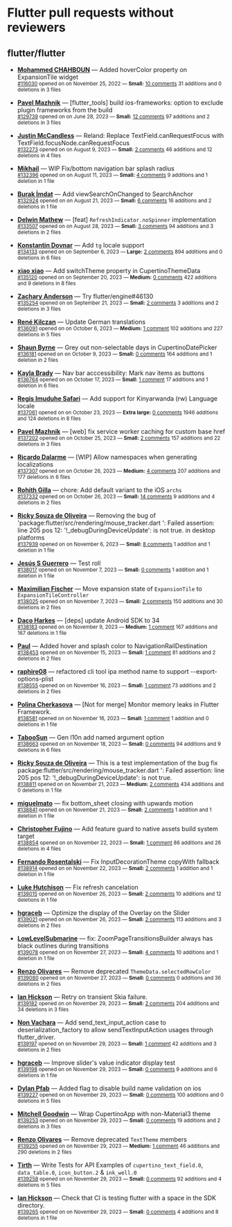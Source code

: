 # Flutter pull requests without reviewers

## flutter/flutter

* **[Mohammed  CHAHBOUN](https://github.com/M97Chahboun)** &mdash; Added hoverColor property on ExpansionTile widget<br />
    <sub>[#116030](https://github.com/flutter/flutter/pull/116030) opened on on November 25, 2022 &mdash; **Small:** [10 comments](https://github.com/flutter/flutter/pull/116030) 31 additions and 0 deletions in 3 files</sub><br />

* **[Pavel Mazhnik](https://github.com/p-mazhnik)** &mdash; [flutter_tools] build ios-frameworks: option to exclude plugin frameworks from the build<br />
    <sub>[#129739](https://github.com/flutter/flutter/pull/129739) opened on on June 28, 2023 &mdash; **Small:** [12 comments](https://github.com/flutter/flutter/pull/129739) 97 additions and 2 deletions in 3 files</sub><br />

* **[Justin McCandless](https://github.com/justinmc)** &mdash; Reland: Replace TextField.canRequestFocus with TextField.focusNode.canRequestFocus<br />
    <sub>[#132273](https://github.com/flutter/flutter/pull/132273) opened on on August 9, 2023 &mdash; **Small:** [2 comments](https://github.com/flutter/flutter/pull/132273) 46 additions and 12 deletions in 4 files</sub><br />

* **[Mikhail](https://github.com/mishapark)** &mdash; WIP Fix/bottom navigation bar splash radius<br />
    <sub>[#132396](https://github.com/flutter/flutter/pull/132396) opened on on August 11, 2023 &mdash; **Small:** [4 comments](https://github.com/flutter/flutter/pull/132396) 9 additions and 1 deletion in 1 file</sub><br />

* **[Burak İmdat](https://github.com/burakJs)** &mdash; Add viewSearchOnChanged to SearchAnchor<br />
    <sub>[#132924](https://github.com/flutter/flutter/pull/132924) opened on on August 21, 2023 &mdash; **Small:** [6 comments](https://github.com/flutter/flutter/pull/132924) 16 additions and 2 deletions in 1 file</sub><br />

* **[Delwin Mathew](https://github.com/opxdelwin)** &mdash; [feat] `RefreshIndicator.noSpinner` implementation<br />
    <sub>[#133507](https://github.com/flutter/flutter/pull/133507) opened on on August 28, 2023 &mdash; **Small:** [3 comments](https://github.com/flutter/flutter/pull/133507) 94 additions and 3 deletions in 2 files</sub><br />

* **[Konstantin Dovnar](https://github.com/Vorkytaka)** &mdash; Add `tg` locale support<br />
    <sub>[#134133](https://github.com/flutter/flutter/pull/134133) opened on on September 6, 2023 &mdash; **Large:** [2 comments](https://github.com/flutter/flutter/pull/134133) 894 additions and 0 deletions in 6 files</sub><br />

* **[xiao xiao](https://github.com/xiaoxiaowesley)** &mdash; Add switchTheme property in CupertinoThemeData <br />
    <sub>[#135120](https://github.com/flutter/flutter/pull/135120) opened on on September 20, 2023 &mdash; **Medium:** [0 comments](https://github.com/flutter/flutter/pull/135120) 422 additions and 9 deletions in 8 files</sub><br />

* **[Zachary Anderson](https://github.com/zanderso)** &mdash; Try flutter/engine#46130<br />
    <sub>[#135254](https://github.com/flutter/flutter/pull/135254) opened on on September 21, 2023 &mdash; **Small:** [2 comments](https://github.com/flutter/flutter/pull/135254) 3 additions and 2 deletions in 3 files</sub><br />

* **[René Kilczan](https://github.com/rekire)** &mdash; Update German translations<br />
    <sub>[#136091](https://github.com/flutter/flutter/pull/136091) opened on on October 6, 2023 &mdash; **Medium:** [1 comment](https://github.com/flutter/flutter/pull/136091) 102 additions and 227 deletions in 5 files</sub><br />

* **[Shaun Byrne](https://github.com/ShaunByrne-UniSA)** &mdash; Grey out non-selectable days in CupertinoDatePicker<br />
    <sub>[#136181](https://github.com/flutter/flutter/pull/136181) opened on on October 9, 2023 &mdash; **Small:** [0 comments](https://github.com/flutter/flutter/pull/136181) 164 additions and 1 deletion in 2 files</sub><br />

* **[Kayla Brady](https://github.com/KaylaBrady)** &mdash; Nav bar acccessibility: Mark nav items as buttons<br />
    <sub>[#136764](https://github.com/flutter/flutter/pull/136764) opened on on October 17, 2023 &mdash; **Small:** [1 comment](https://github.com/flutter/flutter/pull/136764) 17 additions and 1 deletion in 6 files</sub><br />

* **[Regis Imuduhe Safari](https://github.com/RegisSaffi)** &mdash; Add support for Kinyarwanda (rw) Language locale<br />
    <sub>[#137061](https://github.com/flutter/flutter/pull/137061) opened on on October 23, 2023 &mdash; **Extra large:** [0 comments](https://github.com/flutter/flutter/pull/137061) 1946 additions and 124 deletions in 8 files</sub><br />

* **[Pavel Mazhnik](https://github.com/p-mazhnik)** &mdash; [web] fix service worker caching for custom base href<br />
    <sub>[#137202](https://github.com/flutter/flutter/pull/137202) opened on on October 25, 2023 &mdash; **Small:** [2 comments](https://github.com/flutter/flutter/pull/137202) 157 additions and 22 deletions in 3 files</sub><br />

* **[Ricardo Dalarme](https://github.com/ricardodalarme)** &mdash; [WIP] Allow namespaces when generating localizations<br />
    <sub>[#137307](https://github.com/flutter/flutter/pull/137307) opened on on October 26, 2023 &mdash; **Medium:** [4 comments](https://github.com/flutter/flutter/pull/137307) 207 additions and 177 deletions in 6 files</sub><br />

* **[Rohith Gilla](https://github.com/Rohithgilla12)** &mdash; chore: Add default variant to the iOS `archs`<br />
    <sub>[#137332](https://github.com/flutter/flutter/pull/137332) opened on on October 26, 2023 &mdash; **Small:** [14 comments](https://github.com/flutter/flutter/pull/137332) 9 additions and 4 deletions in 2 files</sub><br />

* **[Ricky Souza de Oliveira](https://github.com/HeroRickyGAMES)** &mdash; Removing the bug of 'package:flutter/src/rendering/mouse_tracker.dart ': Failed assertion: line 205 pos 12: '!_debugDuringDeviceUpdate': is not true. in desktop platforms<br />
    <sub>[#137939](https://github.com/flutter/flutter/pull/137939) opened on on November 6, 2023 &mdash; **Small:** [8 comments](https://github.com/flutter/flutter/pull/137939) 1 addition and 1 deletion in 1 file</sub><br />

* **[Jesús S Guerrero](https://github.com/Jasguerrero)** &mdash; Test roll<br />
    <sub>[#138017](https://github.com/flutter/flutter/pull/138017) opened on on November 7, 2023 &mdash; **Small:** [0 comments](https://github.com/flutter/flutter/pull/138017) 1 addition and 1 deletion in 1 file</sub><br />

* **[Maximilian Fischer](https://github.com/fischerscode)** &mdash; Move expansion state of `ExpansionTile` to `ExpansionTileController`<br />
    <sub>[#138025](https://github.com/flutter/flutter/pull/138025) opened on on November 7, 2023 &mdash; **Small:** [2 comments](https://github.com/flutter/flutter/pull/138025) 150 additions and 30 deletions in 2 files</sub><br />

* **[Daco Harkes](https://github.com/dcharkes)** &mdash; [deps] update Android SDK to 34<br />
    <sub>[#138183](https://github.com/flutter/flutter/pull/138183) opened on on November 9, 2023 &mdash; **Medium:** [1 comment](https://github.com/flutter/flutter/pull/138183) 167 additions and 167 deletions in 1 file</sub><br />

* **[Paul](https://github.com/PAException)** &mdash; Added hover and splash color to NavigationRailDestination<br />
    <sub>[#138453](https://github.com/flutter/flutter/pull/138453) opened on on November 15, 2023 &mdash; **Small:** [1 comment](https://github.com/flutter/flutter/pull/138453) 81 additions and 2 deletions in 2 files</sub><br />

* **[raphire08](https://github.com/raphire08)** &mdash; refactored cli tool ipa method name to support --export-options-plist<br />
    <sub>[#138555](https://github.com/flutter/flutter/pull/138555) opened on on November 16, 2023 &mdash; **Small:** [1 comment](https://github.com/flutter/flutter/pull/138555) 73 additions and 2 deletions in 2 files</sub><br />

* **[Polina Cherkasova](https://github.com/polina-c)** &mdash; [Not for merge] Monitor memory leaks in Flutter Framework.<br />
    <sub>[#138581](https://github.com/flutter/flutter/pull/138581) opened on on November 16, 2023 &mdash; **Small:** [1 comment](https://github.com/flutter/flutter/pull/138581) 1 addition and 0 deletions in 1 file</sub><br />

* **[TabooSun](https://github.com/TabooSun)** &mdash; Gen l10n add named argument option<br />
    <sub>[#138663](https://github.com/flutter/flutter/pull/138663) opened on on November 18, 2023 &mdash; **Small:** [0 comments](https://github.com/flutter/flutter/pull/138663) 94 additions and 9 deletions in 6 files</sub><br />

* **[Ricky Souza de Oliveira](https://github.com/HeroRickyGAMES)** &mdash; This is a test implementation of the bug fix package:flutter/src/rendering/mouse_tracker.dart ': Failed assertion: line 205 pos 12: '!_debugDuringDeviceUpdate': is not true.<br />
    <sub>[#138811](https://github.com/flutter/flutter/pull/138811) opened on on November 21, 2023 &mdash; **Medium:** [2 comments](https://github.com/flutter/flutter/pull/138811) 434 additions and 0 deletions in 1 file</sub><br />

* **[miguelmato](https://github.com/miguelmato)** &mdash; fix bottom_sheet closing with upwards motion<br />
    <sub>[#138841](https://github.com/flutter/flutter/pull/138841) opened on on November 21, 2023 &mdash; **Small:** [2 comments](https://github.com/flutter/flutter/pull/138841) 1 addition and 1 deletion in 1 file</sub><br />

* **[Christopher Fujino](https://github.com/christopherfujino)** &mdash; Add feature guard to native assets build system target<br />
    <sub>[#138854](https://github.com/flutter/flutter/pull/138854) opened on on November 22, 2023 &mdash; **Small:** [1 comment](https://github.com/flutter/flutter/pull/138854) 86 additions and 26 deletions in 4 files</sub><br />

* **[Fernando Rosentalski](https://github.com/talski)** &mdash; Fix InputDecorationTheme copyWith fallback<br />
    <sub>[#138914](https://github.com/flutter/flutter/pull/138914) opened on on November 22, 2023 &mdash; **Small:** [2 comments](https://github.com/flutter/flutter/pull/138914) 1 addition and 1 deletion in 1 file</sub><br />

* **[Luke Hutchison](https://github.com/lukehutch)** &mdash; Fix refresh cancelation<br />
    <sub>[#139015](https://github.com/flutter/flutter/pull/139015) opened on on November 26, 2023 &mdash; **Small:** [2 comments](https://github.com/flutter/flutter/pull/139015) 10 additions and 12 deletions in 1 file</sub><br />

* **[hgraceb](https://github.com/hgraceb)** &mdash; Optimize the display of the Overlay on the Slider<br />
    <sub>[#139021](https://github.com/flutter/flutter/pull/139021) opened on on November 26, 2023 &mdash; **Small:** [2 comments](https://github.com/flutter/flutter/pull/139021) 113 additions and 3 deletions in 2 files</sub><br />

* **[LowLevelSubmarine](https://github.com/LowLevelSubmarine)** &mdash; fix: ZoomPageTransitionsBuilder always has black outlines during transitions<br />
    <sub>[#139078](https://github.com/flutter/flutter/pull/139078) opened on on November 27, 2023 &mdash; **Small:** [4 comments](https://github.com/flutter/flutter/pull/139078) 10 additions and 1 deletion in 1 file</sub><br />

* **[Renzo Olivares](https://github.com/Renzo-Olivares)** &mdash; Remove deprecated `ThemeData.selectedRowColor`<br />
    <sub>[#139080](https://github.com/flutter/flutter/pull/139080) opened on on November 27, 2023 &mdash; **Small:** [0 comments](https://github.com/flutter/flutter/pull/139080) 0 additions and 36 deletions in 2 files</sub><br />

* **[Ian Hickson](https://github.com/Hixie)** &mdash; Retry on transient Skia failure.<br />
    <sub>[#139182](https://github.com/flutter/flutter/pull/139182) opened on on November 29, 2023 &mdash; **Small:** [2 comments](https://github.com/flutter/flutter/pull/139182) 204 additions and 34 deletions in 3 files</sub><br />

* **[Non Vachara](https://github.com/nonvachara-paloit)** &mdash; Add send_text_input_action case to deserialization_factory to allow sendTextInputAction usages through flutter_driver.<br />
    <sub>[#139197](https://github.com/flutter/flutter/pull/139197) opened on on November 29, 2023 &mdash; **Small:** [1 comment](https://github.com/flutter/flutter/pull/139197) 42 additions and 3 deletions in 2 files</sub><br />

* **[hgraceb](https://github.com/hgraceb)** &mdash; Improve slider's value indicator display test<br />
    <sub>[#139198](https://github.com/flutter/flutter/pull/139198) opened on on November 29, 2023 &mdash; **Small:** [0 comments](https://github.com/flutter/flutter/pull/139198) 9 additions and 6 deletions in 1 file</sub><br />

* **[Dylan Pfab](https://github.com/DYLERN)** &mdash; Added flag to disable build name validation on ios<br />
    <sub>[#139227](https://github.com/flutter/flutter/pull/139227) opened on on November 29, 2023 &mdash; **Small:** [0 comments](https://github.com/flutter/flutter/pull/139227) 100 additions and 0 deletions in 5 files</sub><br />

* **[Mitchell Goodwin](https://github.com/MitchellGoodwin)** &mdash; Wrap CupertinoApp with non-Material3 theme<br />
    <sub>[#139253](https://github.com/flutter/flutter/pull/139253) opened on on November 29, 2023 &mdash; **Small:** [0 comments](https://github.com/flutter/flutter/pull/139253) 19 additions and 2 deletions in 3 files</sub><br />

* **[Renzo Olivares](https://github.com/Renzo-Olivares)** &mdash; Remove deprecated `TextTheme` members<br />
    <sub>[#139255](https://github.com/flutter/flutter/pull/139255) opened on on November 29, 2023 &mdash; **Medium:** [1 comment](https://github.com/flutter/flutter/pull/139255) 46 additions and 290 deletions in 2 files</sub><br />

* **[Tirth](https://github.com/piedcipher)** &mdash; Write Tests for API Examples of `cupertino_text_field.0`, `data_table.0`, `icon_button.2` & `ink_well.0`<br />
    <sub>[#139258](https://github.com/flutter/flutter/pull/139258) opened on on November 29, 2023 &mdash; **Small:** [0 comments](https://github.com/flutter/flutter/pull/139258) 92 additions and 4 deletions in 5 files</sub><br />

* **[Ian Hickson](https://github.com/Hixie)** &mdash; Check that CI is testing flutter with a space in the SDK directory.<br />
    <sub>[#139265](https://github.com/flutter/flutter/pull/139265) opened on on November 29, 2023 &mdash; **Small:** [0 comments](https://github.com/flutter/flutter/pull/139265) 4 additions and 8 deletions in 1 file</sub><br />

